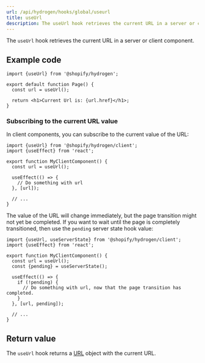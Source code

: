 ```yaml
---
url: /api/hydrogen/hooks/global/useurl
title: useUrl
description: The useUrl hook retrieves the current URL in a server or client component.
---
```


The `useUrl` hook retrieves the current URL in a server or client component.

## Example code

```tsx
import {useUrl} from '@shopify/hydrogen';

export default function Page() {
  const url = useUrl();

  return <h1>Current Url is: {url.href}</h1>;
}
```

### Subscribing to the current URL value

In client components, you can subscribe to the current value of the URL:

```tsx
import {useUrl} from '@shopify/hydrogen/client';
import {useEffect} from 'react';

export function MyClientComponent() {
  const url = useUrl();

  useEffect(() => {
    // Do something with url
  }, [url]);

  // ...
}
```

The value of the URL will change immediately, but the page transition might not yet be completed. If you want to wait until the page is completely transitioned, then use the `pending` server state hook value:

```tsx
import {useUrl, useServerState} from '@shopify/hydrogen/client';
import {useEffect} from 'react';

export function MyClientComponent() {
  const url = useUrl();
  const {pending} = useServerState();

  useEffect(() => {
    if (!pending) {
      // Do something with url, now that the page transition has completed.
    }
  }, [url, pending]);

  // ...
}
```

## Return value

The `useUrl` hook returns a [URL](https://developer.mozilla.org/en-US/docs/Web/API/URL) object with the current URL.
